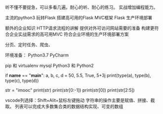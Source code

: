 听不懂不要捉急，可以多看几遍。耐心的听、耐心的练习。
实战增加编程能力。

主流的python3
玩转Flask
搭建高可用的Flask MVC框架
Flask 生产环境部署

额外的企业知识
HTTP请求流程的讲解
提供对外可访问网站需要的准备
构建更符合企业实战需求的高可用MVC
符合企业环境的生产环境部署方案

分页、定时任务、爬虫、

环境准备：
Python3.7
PyCharm

pip 和 virtualenv
mysql
Python3 和 Python2

if __name__ == "__main__":
    a, b, c, d = 50, 5.5, True, 5+3j
    print(type(a), type(b), type(c), type(d))


str = "imooc"
print(str)
print(str[0:-1])
print(str[0])
print(str[2:5])

vscode列选择：Shift+Alit+鼠标左键拖动
字符串的操作主要是赋值、拼接、截取。
列表可以完成大多数集合类的数据结构实现、可变的数组